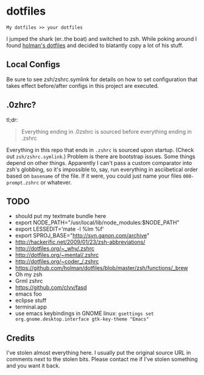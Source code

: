 dotfiles
========

    My dotfiles >> your dotfiles

I jumped the shark (er..the boat) and switched to zsh. While poking around I found [holman's dotfiles](https://github.com/holman/dotfiles) and decided to blatantly copy a lot of his stuff.

Local Configs
-------------

Be sure to see zsh/zshrc.symlink for details on how to set configuration that takes effect before/after configs in this project are executed.

.0zhrc?
-------

tl;dr:

> Everything ending in .0zshrc is sourced before everything ending in .zshrc

Everything in this repo that ends in `.zshrc` is sourced upon startup. (Check out `zsh/zshrc.symlink`.) Problem is there are bootstrap issues. Some things depend on other things. Apparently I can't pass a custom comparator into zsh's globbing, so it's impossible to, say, run everything in asciibetical order based on `basename` of the file. If it were, you could just name your files `000-prompt.zshrc` or whatever.


TODO
----

- should put my textmate bundle here
- export NODE_PATH="/usr/local/lib/node_modules:$NODE_PATH"
- export LESSEDIT='mate -l %lm %f'
- export SPROJ_BASE="http://svn.ganon.com/archive"
- http://hackerific.net/2009/01/23/zsh-abbreviations/
- http://dotfiles.org/~_why/.zshrc
- http://dotfiles.org/~mental/.zshrc
- http://dotfiles.org/~coder_/.zshrc
- https://github.com/holman/dotfiles/blob/master/zsh/functions/_brew
- Oh my zsh
- Grml zshrc
- https://github.com/clvv/fasd
- emacs foo
- eclipse stuff
- terminal.app
- use emacs keybindings in GNOME linux: `gsettings set org.gnome.desktop.interface gtk-key-theme "Emacs"`


Credits
-------

I've stolen almost everything here.  I usually put the original source URL in comments next to the stolen bits.  Please contact me if I've stolen something and you want it back.


